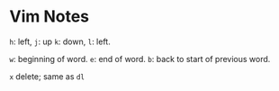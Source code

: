 # Vim Notes

`h`: left, `j`: up `k`: down, `l`: left.

`w`: beginning of word. `e`: end of word.
`b`: back to start of previous word.

`x` delete; same as `dl`




